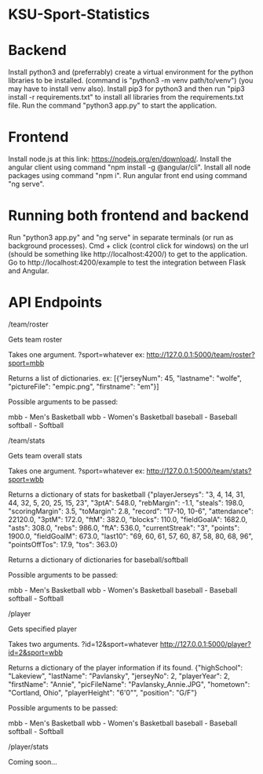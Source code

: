 # KSU-Sport-Statistics

# Backend
Install python3 and (preferrably) create a virtual environment for the python libraries to be installed. (command is "python3 -m venv path/to/venv") (you may have to install venv also).
Install pip3 for python3 and then run "pip3 install -r requirements.txt" to install all libraries from the requirements.txt file.
Run the command "python3 app.py" to start the application.

# Frontend
Install node.js at this link: https://nodejs.org/en/download/.
Install the angular client using command "npm install -g @angular/cli".
Install all node packages using command "npm i".
Run angular front end using command "ng serve".

# Running both frontend and backend
Run "python3 app.py" and "ng serve" in separate terminals (or run as background processes).
Cmd + click (control click for windows) on the url (should be something like http://localhost:4200/) to get to the application.
Go to http://localhost:4200/example to test the integration between Flask and Angular.

# API Endpoints
/team/roster

Gets team roster

Takes one argument. ?sport=whatever
ex: http://127.0.0.1:5000/team/roster?sport=mbb

Returns a list of dictionaries.
ex: [{"jerseyNum": 45, "lastname": "wolfe", "pictureFile": "empic.png", "firstname": "em"}]

Possible arguments to be passed:

mbb - Men's Basketball
wbb - Women's Basketball
baseball - Baseball
softball - Softball


/team/stats

Gets team overall stats

Takes one argument. ?sport=whatever
ex: http://127.0.0.1:5000/team/stats?sport=wbb

Returns a dictionary of stats for basketball
{"playerJerseys": "3, 4, 14, 31, 44, 32, 5, 20, 25, 15, 23", "3ptA": 548.0, "rebMargin": -1.1, "steals": 198.0, "scoringMargin": 3.5, "toMargin": 2.8, "record": "17-10, 10-6", "attendance": 22120.0, "3ptM": 172.0, "ftM": 382.0, "blocks": 110.0, "fieldGoalA": 1682.0, "asts": 308.0, "rebs": 986.0, "ftA": 536.0, "currentStreak": "3", "points": 1900.0, "fieldGoalM": 673.0, "last10": "69, 60, 61, 57, 60, 87, 58, 80, 68, 96", "pointsOffTos": 17.9, "tos": 363.0}

Returns a dictionary of dictionaries for baseball/softball


Possible arguments to be passed:

mbb - Men's Basketball
wbb - Women's Basketball
baseball - Baseball
softball - Softball



/player

Gets specified player

Takes two arguments. ?id=12&sport=whatever
http://127.0.0.1:5000/player?id=2&sport=wbb

Returns a dictionary of the player information if its found.
{"highSchool": "Lakeview", "lastName": "Pavlansky", "jerseyNo": 2, "playerYear": 2, "firstName": "Annie", "picFileName": "Pavlansky_Annie.JPG", "hometown": "Cortland, Ohio", "playerHeight": "6'0\"", "position": "G/F"}


Possible arguments to be passed:

mbb - Men's Basketball
wbb - Women's Basketball
baseball - Baseball
softball - Softball


/player/stats

Coming soon...